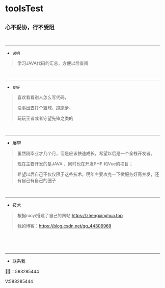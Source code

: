 # toolsTest


## `心不妥协，行不受阻`

<br/><hr/>

* `说明`

> 学习JAVA代码的汇总，方便以后查阅

<br/><hr/>

* `爱好`

> 喜欢看看别人怎么写代码，
>
> 没事出去打个篮球，跑跑步、
>
> 玩玩王者或者守望先锋之类的

<br/><hr/>

* 展望

> 虽然刚毕业才几个月，但是应该快速成长，希望以后是一个全栈开发者。

> 现在主要开发的是JAVA 、同时也在开发PHP 和Vue的项目；
>
> 希望以后自己不仅仅限于这些技术，明年主要攻克一下微服务好高并发，还有自己有自己的圈子 

<br/><hr/>

* 技术

> 根据ruoyi搭建了自己的网站 https://zhengxinghua.top
>
> 我的博客：https://blog.csdn.net/qq_44309969 



<br/><br/><br/><hr/>

* 联系我

🐧🐧：583285444

V:583285444
